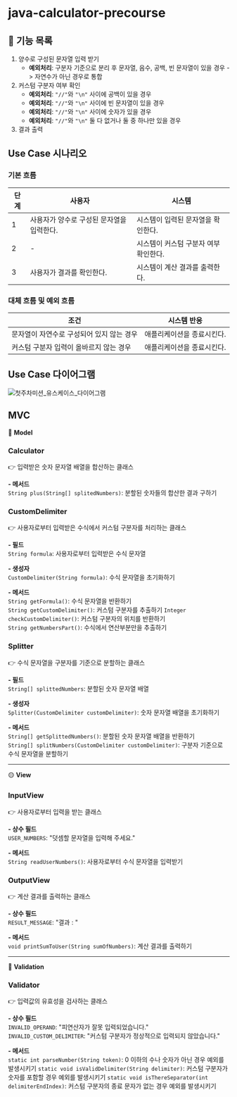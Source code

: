 # java-calculator-precourse

## 📝 기능 목록
1. 양수로 구성된 문자열 입력 받기
    - **예외처리**: 구분자 기준으로 분리 후 문자열, 음수, 공백, 빈 문자열이 있을 경우 -> 자연수가 아닌 경우로 통합
2. 커스텀 구분자 여부 확인
    - **예외처리**: `"//"`와 `"\n"` 사이에 공백이 있을 경우
    - **예외처리**: `"//"`와 `"\n"` 사이에 빈 문자열이 있을 경우
    - **예외처리**: `"//"`와 `"\n"` 사이에 숫자가 있을 경우
    - **예외처리**: `"//"`와 `"\n"` 둘 다 없거나 둘 중 하나만 있을 경우
3. 결과 출력

## Use Case 시나리오
### 기본 흐름

| **단계** | **사용자**                            | **시스템**                                    |
|---------|------------------------------------|--------------------------------------------------|
| 1       | 사용자가 양수로 구성된 문자열을 입력한다.     | 시스템이 입력된 문자열을 확인한다.                                             |
| 2       | -                                 | 시스템이 커스텀 구분자 여부 확인한다.                                               |
| 3       | 사용자가 결과를 확인한다.   | 시스템이 계산 결과를 출력한다.        |

### 대체 흐름 및 예외 흐름

| **조건**                   | **시스템 반응**                                       |
|--------------------------|-----------------------------------------------------|
| 문자열이 자연수로 구성되어 있지 않는 경우   | 애플리케이션을 종료시킨다.   |
| 커스텀 구분자 입력이 올바르지 않는 경우     | 애플리케이션을 종료시킨다.    |


## Use Case  다이어그램
![첫주차미션_유스케이스_다이어그램](https://github.com/user-attachments/assets/f0f818d0-6ee7-40fc-bb6d-8f81956f2dec)

## MVC
🔵 **Model**

### Calculator
👉 입력받은 숫자 문자열 배열을 합산하는 클래스

**- 메서드**  
`String plus(String[] splitedNumbers)`: 분할된 숫자들의 합산한 결과 구하기

### CustomDelimiter
👉 사용자로부터 입력받은 수식에서 커스텀 구분자를 처리하는 클래스

**- 필드**  
`String formula`: 사용자로부터 입력받은 수식 문자열

**- 생성자**  
`CustomDelimiter(String formula)`: 수식 문자열을 초기화하기

**- 메서드**  
`String getFormula()`: 수식 문자열을 반환하기  
`String getCustomDelimiter()`: 커스텀 구분자를 추출하기
`Integer checkCustomDelimiter()`: 커스텀 구분자의 위치를 반환하기  
`String getNumbersPart()`: 수식에서 연산부분만을 추출하기

### Splitter
👉 수식 문자열을 구분자를 기준으로 분할하는 클래스

**- 필드**  
`String[] splittedNumbers`: 분할된 숫자 문자열 배열

**- 생성자**  
`Splitter(CustomDelimiter customDelimiter)`: 숫자 문자열 배열을 초기화하기

**- 메서드**  
`String[] getSplittedNumbers()`: 분할된 숫자 문자열 배열을 반환하기  
`String[] splitNumbers(CustomDelimiter customDelimiter)`: 구분자 기준으로 수식 문자열을 분할하기

---

🟡 **View**

### InputView
👉 사용자로부터 입력을 받는 클래스

**- 상수 필드**  
`USER_NUMBERS`: "덧셈할 문자열을 입력해 주세요."

**- 메서드**  
`String readUserNumbers()`: 사용자로부터 수식 문자열을 입력받기

### OutputView
👉 계산 결과를 출력하는 클래스

**- 상수 필드**  
`RESULT_MESSAGE`: "결과 : "

**- 메서드**  
`void printSumToUser(String sumOfNumbers)`: 계산 결과를 출력하기

---

🔴 **Validation**

### Validator
👉 입력값의 유효성을 검사하는 클래스

**- 상수 필드**  
`INVALID_OPERAND`: "피연산자가 잘못 입력되었습니다."  
`INVALID_CUSTOM_DELIMITER`: "커스텀 구분자가 정상적으로 입력되지 않았습니다."

**- 메서드**  
`static int parseNumber(String token)`: 0 이하의 수나 숫자가 아닌 경우 예외를 발생시키기 
`static void isValidDelimiter(String delimiter)`: 커스텀 구분자가 숫자를 포함할 경우 예외를 발생시키기 
`static void isThereSeparator(int delimiterEndIndex)`: 커스텀 구분자의 종료 문자가 없는 경우 예외를 발생시키기